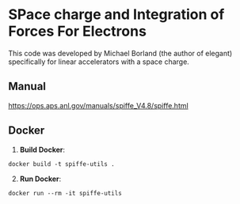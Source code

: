 # SPace charge and Integration of Forces For Electrons

This code was developed by Michael Borland (the author of elegant) specifically for linear accelerators with a space charge.

## Manual

https://ops.aps.anl.gov/manuals/spiffe_V4.8/spiffe.html

## Docker

1. **Build Docker**:

```shell
docker build -t spiffe-utils .
```  

2. **Run Docker**:

```shell 
docker run --rm -it spiffe-utils
```
   
